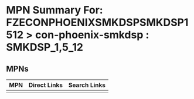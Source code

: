 



# MPN Summary For: FZECONPHOENIXSMKDSPSMKDSP1512 > con-phoenix-smkdsp : SMKDSP_1,5_12

## MPNs
  

|MPN|Direct Links|Search Links|
| :--- | :--- | :--- |
||||
